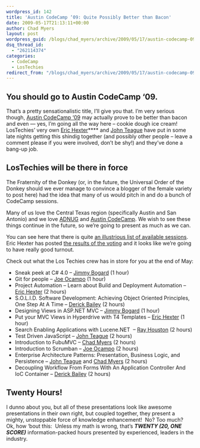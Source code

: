 ```yaml
---
wordpress_id: 142
title: 'Austin CodeCamp ‘09: Quite Possibly Better than Bacon'
date: 2009-05-17T21:13:11+00:00
author: Chad Myers
layout: post
wordpress_guid: /blogs/chad_myers/archive/2009/05/17/austin-codecamp-09-quite-possibly-better-than-bacon.aspx
dsq_thread_id:
  - "262114374"
categories:
  - CodeCamp
  - LosTechies
redirect_from: "/blogs/chad_myers/archive/2009/05/17/austin-codecamp-09-quite-possibly-better-than-bacon.aspx/"
---
```

## You should go to Austin CodeCamp ‘09.

That’s a pretty sensationalistic title, I’ll give you that. I’m very serious though, [Austin CodeCamp ‘09](http://www.adnug.org/AustinCodeCamp09/) may actually prove to be better than bacon and even &#8212; yes, I’m going all the way here – cookie dough ice cream!&#160; LosTechies’ very own [Eric Hexter](http://hex.lostechies.com/)**** and [John Teague](http://johnteague.lostechies.com/) have put in some late nights getting this shindig together (and possibly other people – leave a comment please if you were involved, don’t be shy!) and they’ve done a bang-up job.

## LosTechies will be there in force

The Fraternity of the Donkey (or, in the future, the Universal Order of the Donkey should we ever manage to convince a blogger of the female variety to post here) had the idea that many of us would pitch in and do a bunch of CodeCamp sessions.

Many of us love the Central Texas region (specifically Austin and San Antonio) and we love [ADNUG](http://www.adnug.org/) and [Austin CodeCamp](http://www.adnug.org/AustinCodeCamp09/). We wish to see these things continue in the future, so we’re going to present as much as we can.&#160; 

You can see here that there is quite [an illustrious list of available sessions](http://www.adnug.org/AustinCodeCamp09/Proposal/List).&#160; Eric Hexter has posted [the results of the voting](http://www.lostechies.com/blogs/hex/archive/2009/05/16/austin-code-camp-sessions-voting-results.aspx) and it looks like we’re going to have really good turnout.

Check out what the Los Techies crew has in store for you at the end of May:

  * Sneak peek at C# 4.0 – [Jimmy Bogard](http://jimmybogard.lostechies.com/) (1 hour)
  * Git for people – [Joe Ocampo](http://agilejoe.lostechies.com/) (1 hour)
  * Project Automation – Learn about Build and Deployment Automation – [Eric Hexter](http://hex.lostechies.com/) (2 hours)
  * S.O.L.I.D. Software Development: Achieving Object Oriented Principles, One Step At A Time – [Derick Bailey](http://derickbailey.lostechies.com) (2 hours)
  * Designing Views in ASP.NET MVC – [Jimmy Bogard](http://jimmybogard.lostechies.com/) (1 hour)
  * Put your MVC Views in Hyperdrive with T4 Templates – [Eric Hexter](http://hex.lostechies.com/) (1 hour)
  * Search Enabling Applications with Lucene.NET&#160; &#8211; [Ray Houston](http://rhouston.lostechies.com) (2 hours)
  * Test Driven JavaScript – [John Teague](http://johnteague.lostechies.com/) (2 hours)
  * Introduction to FubuMVC – [Chad Myers](http://chadmyers.lostechies.com/) (2 hours)
  * Introduction to Scrumban – [Joe Ocampo](http://agilejoe.lostechies.com/) (2 hours)
  * Enterprise Architecture Patterns: Presentation, Business Logic, and Persistence – [John Teague](http://johnteague.lostechies.com/) and [Chad Myers](http://chadmyers.lostechies.com/) (2 hours)
  * Decoupling Workflow From Forms With An Application Controller And IoC Container – [Derick Bailey](http://derickbailey.lostechies.com) (2 hours)

## Twenty Hours!

I dunno about you, but all of these presentations look like awesome presentations in their own right, but coupled together, they present a mighty, unstoppable force of knowledge enhancement!&#160; No? Too much?&#160; Ok, how ‘bout this:&#160; Unless my math is wrong, that’s **_TWENTY (20, ONE SCORE)_** information-packed hours presented by experienced, leaders in the industry.
